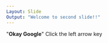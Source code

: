 ```yaml
---
Layout: Slide
Output: "Welcome to second slide!!"
---
```

"**Okay Google**"
Click the left arrow key

